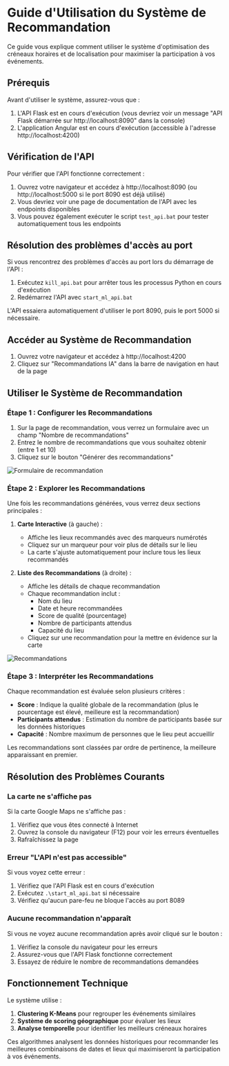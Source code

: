 # Guide d'Utilisation du Système de Recommandation

Ce guide vous explique comment utiliser le système d'optimisation des créneaux horaires et de localisation pour maximiser la participation à vos événements.

## Prérequis

Avant d'utiliser le système, assurez-vous que :

1. L'API Flask est en cours d'exécution (vous devriez voir un message "API Flask démarrée sur http://localhost:8090" dans la console)
2. L'application Angular est en cours d'exécution (accessible à l'adresse http://localhost:4200)

## Vérification de l'API

Pour vérifier que l'API fonctionne correctement :

1. Ouvrez votre navigateur et accédez à http://localhost:8090 (ou http://localhost:5000 si le port 8090 est déjà utilisé)
2. Vous devriez voir une page de documentation de l'API avec les endpoints disponibles
3. Vous pouvez également exécuter le script `test_api.bat` pour tester automatiquement tous les endpoints

## Résolution des problèmes d'accès au port

Si vous rencontrez des problèmes d'accès au port lors du démarrage de l'API :

1. Exécutez `kill_api.bat` pour arrêter tous les processus Python en cours d'exécution
2. Redémarrez l'API avec `start_ml_api.bat`

L'API essaiera automatiquement d'utiliser le port 8090, puis le port 5000 si nécessaire.

## Accéder au Système de Recommandation

1. Ouvrez votre navigateur et accédez à http://localhost:4200
2. Cliquez sur "Recommandations IA" dans la barre de navigation en haut de la page

## Utiliser le Système de Recommandation

### Étape 1 : Configurer les Recommandations

1. Sur la page de recommandation, vous verrez un formulaire avec un champ "Nombre de recommandations"
2. Entrez le nombre de recommandations que vous souhaitez obtenir (entre 1 et 10)
3. Cliquez sur le bouton "Générer des recommandations"

![Formulaire de recommandation](images/form.png)

### Étape 2 : Explorer les Recommandations

Une fois les recommandations générées, vous verrez deux sections principales :

1. **Carte Interactive** (à gauche) :
   - Affiche les lieux recommandés avec des marqueurs numérotés
   - Cliquez sur un marqueur pour voir plus de détails sur le lieu
   - La carte s'ajuste automatiquement pour inclure tous les lieux recommandés

2. **Liste des Recommandations** (à droite) :
   - Affiche les détails de chaque recommandation
   - Chaque recommandation inclut :
     - Nom du lieu
     - Date et heure recommandées
     - Score de qualité (pourcentage)
     - Nombre de participants attendus
     - Capacité du lieu
   - Cliquez sur une recommandation pour la mettre en évidence sur la carte

![Recommandations](images/recommendations.png)

### Étape 3 : Interpréter les Recommandations

Chaque recommandation est évaluée selon plusieurs critères :

- **Score** : Indique la qualité globale de la recommandation (plus le pourcentage est élevé, meilleure est la recommandation)
- **Participants attendus** : Estimation du nombre de participants basée sur les données historiques
- **Capacité** : Nombre maximum de personnes que le lieu peut accueillir

Les recommandations sont classées par ordre de pertinence, la meilleure apparaissant en premier.

## Résolution des Problèmes Courants

### La carte ne s'affiche pas

Si la carte Google Maps ne s'affiche pas :

1. Vérifiez que vous êtes connecté à Internet
2. Ouvrez la console du navigateur (F12) pour voir les erreurs éventuelles
3. Rafraîchissez la page

### Erreur "L'API n'est pas accessible"

Si vous voyez cette erreur :

1. Vérifiez que l'API Flask est en cours d'exécution
2. Exécutez `.\start_ml_api.bat` si nécessaire
3. Vérifiez qu'aucun pare-feu ne bloque l'accès au port 8089

### Aucune recommandation n'apparaît

Si vous ne voyez aucune recommandation après avoir cliqué sur le bouton :

1. Vérifiez la console du navigateur pour les erreurs
2. Assurez-vous que l'API Flask fonctionne correctement
3. Essayez de réduire le nombre de recommandations demandées

## Fonctionnement Technique

Le système utilise :

1. **Clustering K-Means** pour regrouper les événements similaires
2. **Système de scoring géographique** pour évaluer les lieux
3. **Analyse temporelle** pour identifier les meilleurs créneaux horaires

Ces algorithmes analysent les données historiques pour recommander les meilleures combinaisons de dates et lieux qui maximiseront la participation à vos événements.
